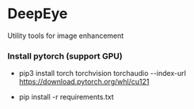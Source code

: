 
# DeepEye
Utility tools for image enhancement


### Install pytorch (support GPU)

- pip3 install torch torchvision torchaudio --index-url https://download.pytorch.org/whl/cu121

- pip install -r requirements.txt